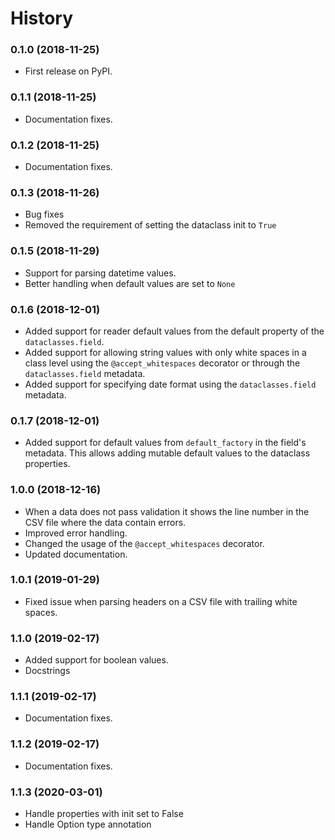 # History

### 0.1.0 (2018-11-25)

* First release on PyPI.

### 0.1.1 (2018-11-25)

* Documentation fixes.

### 0.1.2 (2018-11-25)

* Documentation fixes.

### 0.1.3 (2018-11-26)

* Bug fixes
* Removed the requirement of setting the dataclass init to `True`

### 0.1.5 (2018-11-29)

* Support for parsing datetime values.
* Better handling when default values are set to `None`

### 0.1.6 (2018-12-01)

* Added support for reader default values from the default property of the `dataclasses.field`.
* Added support for allowing string values with only white spaces in a class level using the `@accept_whitespaces` decorator or through the `dataclasses.field` metadata.
* Added support for specifying date format using the `dataclasses.field` metadata.

### 0.1.7 (2018-12-01)

* Added support for default values from `default_factory` in the field's metadata. This allows adding mutable default values to the dataclass properties.

### 1.0.0 (2018-12-16)

* When a data does not pass validation it shows the line number in the CSV file where the data contain errors.
* Improved error handling.
* Changed the usage of the `@accept_whitespaces` decorator.
* Updated documentation.

### 1.0.1 (2019-01-29)

* Fixed issue when parsing headers on a CSV file with trailing white spaces.

### 1.1.0 (2019-02-17)

* Added support for boolean values.
* Docstrings

### 1.1.1 (2019-02-17)

* Documentation fixes.

### 1.1.2 (2019-02-17)

* Documentation fixes.

### 1.1.3 (2020-03-01)

* Handle properties with init set to False
* Handle Option type annotation

